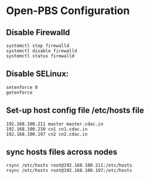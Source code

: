 # Open-PBS Configuration


## Disable Firewalld

    systemctl stop firewalld
    systemctl disable firewalld
    systemctl status firewalld

## Disable SELinux:

    setenforce 0
    getenforce


## Set-up host config file /etc/hosts file 

    192.168.100.211 master master.cdac.in
    192.168.100.210 cn1 cn1.cdac.in
    192.168.100.197 cn2 cn2.cdac.in
    
## sync hosts files across nodes

    rsync /etc/hosts root@192.168.100.211:/etc/hosts
    rsync /etc/hosts root@192.168.100.197:/etc/hosts
